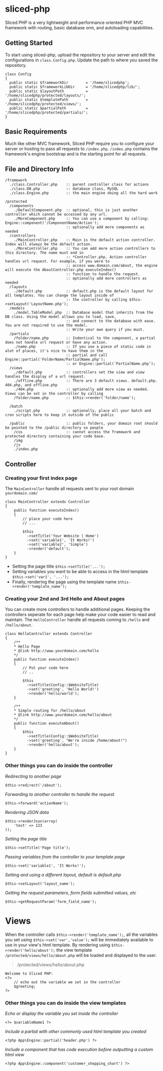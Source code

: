 # sliced-php
Sliced PHP is a very lightweight and performance oriented PHP MVC framework with routing, basic database orm, and autoloading capabilities.

## Getting Started
To start using sliced-php, upload the repository to your server and edit the configurations in `class.Config.php`. Update the path to where you saved the repository.
```
class Config
{
  public static $frameworkDir        = '/home/slicedphp';
  public static $frameworkLibDir     = '/home/slicedphp/lib/';
  public static $layoutPath          = '/home/slicedphp/protected/layouts/';
  public static $templatePath        = '/home/slicedphp/protected/views/';
  public static $partialPath         = '/home/slicedphp/protected/partials/';
}
```

## Basic Requirements
Much like other MVC framework, Sliced PHP require you to configure your server or hosting to pass all requests to `/index.php`. `/index.php` contains the framework's engine bootstrap and is the starting point for all requests.

## File and Directory Info
```
/framework
  ./class.Controller.php    :: parent controller class for actions
  ./class.DB.php            :: database class, MySQL  
  ./class.Engine.php        :: the main engine doing all the hard work

/protected
  /components
    ./DefaultComponent.php  :: optional, this is just another controller which cannot be accessed by any url.
    ./MoreComponent.php     :: You can use a component by calling: Engine::component('/ComponentName/Action');
                            :: optionally add more components as needed
  /controllers
    ./MainController.php    :: Main is the default action controller. Index will always be the default action.
    ./MoreController.php    :: You can add more action controllers to this directory. The name must end in
                            :: *Controller.php. Action controller handles url request. For example, if you were to
                            :: access www.domain.com/about, the engine will execute the AboutController.php executeIndex()
                            :: function to handle the request.
                            :: optionally add more controllers as needed
  /layouts
    ./default.php           :: default.php is the default layout for all templates. You can change the layout inside of
                            :: the controller by calling $this->setLayout('LayoutName.php');
  /models
    ./model.TableModel.php  :: Database model that inherits from the DB class. Using the model allows you to load, save,
                            :: and connect to the database with ease. You are not required to use the model.
                            :: Write your own query if you must.
  /partials
    /folder/name.php        :: Indentical to the component, a partial does not handle url request or have any action.
    ./name.php              :: If you use a piece of static code in alot of places, it's nice to have them in the
                            :: partial and call Engine::partial('FolderName/PartialName.php');
                            :: or Engine::partial('PartialName.php');
  /views
    ./default.php           :: controllers set the view and view handles the display of a url request.
    ./offline.php           :: There are 3 default views. default.php. 404.php, and offline.php
    ./404.php               :: optionally add more view as needed. Views can be set in the controller by calling
    /folder/name.php        :: $this->render('folder/name');

  /batch
    ./script.php            :: optionally, place all your batch and cron scripts here to keep it outside of the public
    
  /public                   :: public folders, your domain root should be pointed to the /public directory so people
    /css                    :: cannot access the framework and protected directory containing your code base.
    /img
    /js
    ./index.php

```

## Controller

### Creating your first index page
The `MainController` handle all requests sent to your root domain `yourdomain.com/`
```
class MainController extends Controller
{
    public function executeIndex()
    {
        // place your code here
        // ...
    
        $this
          ->setTitle('Your Website | Home')
          ->set('variable1', 'It Works!')
          ->set('variable2', 'Simple')
          ->render('default');
    }
}
```
- Setting the page title
`$this->setTitle('...');`
- Setting variables you want to be able to access in the html template
`$this->set('var1', '...');` 
- Finally, rendering the page using the template name
`$this->render('template_name');`

### Creating your 2nd and 3rd Hello and About pages
You can create more controllers to handle additional pages. Keeping the controllers seperate for each page help make your code easier to read and maintain. The `HelloController` handle all requests coming to `/hello` and `/hello/about`.
```
class HelloController extends Controller
{
    /**
    * Hello Page
    * @link http://www.yourdomain.com/hello
    */
    public function executeIndex()
    {
        // Put your code here
        // ..

        $this
          ->setTitle(Config::$WebsiteTitle)
          ->set('greeting', 'Hello World!')
          ->render('hello/world');
    }

    /**
    * Simple routing for /hello/about
    * @link http://www.yourdomain.com/hello/about
    */
    public function executeAbout()
    {
        $this
          ->setTitle(Config::$WebsiteTitle)
          ->set('greeting', "We're inside /home/about!")
          ->render('hello/about');
    }
}
```


### Other things you can do inside the controller

*Redirecting to another page*
```
$this->redirect('/about');
```

*Forwarding to another controller to handle the request*
```
$this->forward('actionName');
```

*Rendering JSON data*
```
$this->renderJson(array(
    'test' => 123
));
```

*Setting the page title*
```
$this->setTitle('Page title');
```

*Passing variables from the controller to your template page*
```
$this->set('variable1', 'It Works!');
```

*Setting and using a different layout, default is default.php*
```
$this->setLayout('layout_name');
```
*Getting the request parameters, form fields submitted values, etc*
```
$this->getRequestParam('form_field_name');
```

# Views
When the controller calls `$this->render('template_name');`, all the variables you set using `$this->set('var','value');` will be immediately available to use in your view's html template. By rendering using `$this->render('hello/about');` the view template `/protected/views/hello/about.php` will be loaded and displayed to the user.

> /protected/views/hello/about.php
```
Welcome to Sliced PHP: 
<?=
    // echo out the variable we set in the controller
    $greeting;
?>
```

### Other things you can do inside the view templates
*Echo or display the variable you set inside the controller*
```
<?= $variableName1 ?>
```

*Include a partial with other commonly used html template you created*
```
<?php App\Engine::partial('header.php') ?>
```

*Include a component that has code execution before outputting a custom html view*
```
<?php App\Engine::component('customer_shopping_chart') ?>
```

